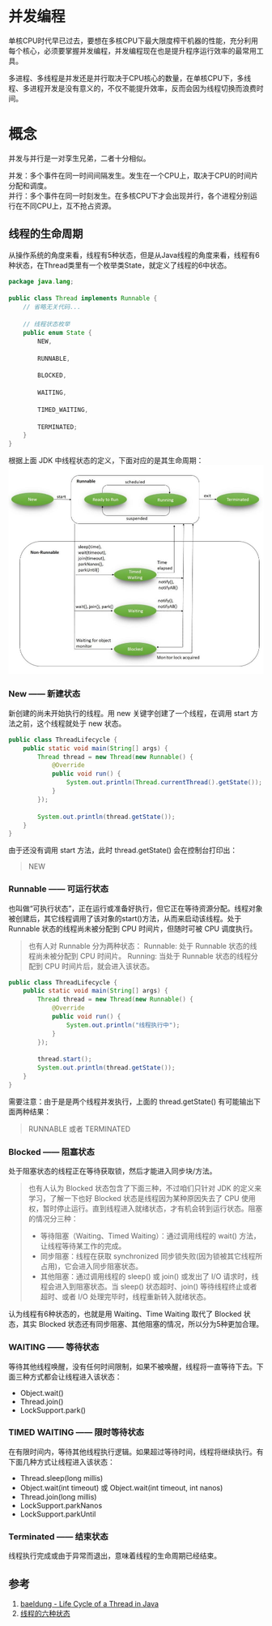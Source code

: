 # 并发编程
单核CPU时代早已过去，要想在多核CPU下最大限度榨干机器的性能，充分利用每个核心，必须要掌握并发编程，并发编程现在也是提升程序运行效率的最常用工具。

多进程、多线程是并发还是并行取决于CPU核心的数量，在单核CPU下，多线程、多进程开发是没有意义的，不仅不能提升效率，反而会因为线程切换而浪费时间。

# 概念
并发与并行是一对孪生兄弟，二者十分相似。

并发：多个事件在同一时间间隔发生。发生在一个CPU上，取决于CPU的时间片分配和调度。  
并行：多个事件在同一时刻发生。在多核CPU下才会出现并行，各个进程分别运行在不同CPU上，互不抢占资源。

## 线程的生命周期
从操作系统的角度来看，线程有5种状态，但是从Java线程的角度来看，线程有6种状态，在Thread类里有一个枚举类State，就定义了线程的6中状态。

```java
package java.lang;

public class Thread implements Runnable {
    // 省略无关代码...

    // 线程状态枚举
    public enum State {
        NEW,

        RUNNABLE,

        BLOCKED,

        WAITING,

        TIMED_WAITING,

        TERMINATED;
    }
}
```

根据上面 JDK 中线程状态的定义，下面对应的是其生命周期：
![thread-lifecycle](./image/thread-lifecycle.jpg)

### New —— 新建状态
新创建的尚未开始执行的线程。用 new 关键字创建了一个线程，在调用 start 方法之前，这个线程就处于 new 状态。
```java
public class ThreadLifecycle {
    public static void main(String[] args) {
        Thread thread = new Thread(new Runnable() {
            @Override
            public void run() {
                System.out.println(Thread.currentThread().getState());
            }
        });

        System.out.println(thread.getState());
    }
}
```
由于还没有调用 start 方法，此时 thread.getState() 会在控制台打印出：
> NEW

### Runnable —— 可运行状态
也叫做“可执行状态”，正在运行或准备好执行，但它正在等待资源分配。线程对象被创建后，其它线程调用了该对象的start()方法，从而来启动该线程。处于 Runnable 状态的线程尚未被分配到 CPU 时间片，但随时可被 CPU 调度执行。
> 也有人对 Runnable 分为两种状态：
> Runnable: 处于 Runnable 状态的线程尚未被分配到 CPU 时间片。
> Running: 当处于 Runnable 状态的线程分配到 CPU 时间片后，就会进入该状态。

```java
public class ThreadLifecycle {
    public static void main(String[] args) {
        Thread thread = new Thread(new Runnable() {
            @Override
            public void run() {
                System.out.println("线程执行中");
            }
        });

        thread.start();
        System.out.println(thread.getState());
    }
}
```
需要注意：由于是是两个线程并发执行，上面的 thread.getState() 有可能输出下面两种结果：
> RUNNABLE 或者 TERMINATED

### Blocked —— 阻塞状态
处于阻塞状态的线程正在等待获取锁，然后才能进入同步块/方法。

> 也有人认为 Blocked 状态包含了下面三种，不过咱们只针对 JDK 的定义来学习，了解一下也好
Blocked 状态是线程因为某种原因失去了 CPU 使用权，暂时停止运行。直到线程进入就绪状态，才有机会转到运行状态。阻塞的情况分三种：
>  * 等待阻塞（Waiting、Timed Waiting）：通过调用线程的 wait() 方法，让线程等待某工作的完成。
>  * 同步阻塞：线程在获取 synchronized 同步锁失败(因为锁被其它线程所占用)，它会进入同步阻塞状态。
>  * 其他阻塞：通过调用线程的 sleep() 或 join() 或发出了 I/O 请求时，线程会进入到阻塞状态。当 sleep() 状态超时、join() 等待线程终止或者超时、或者 I/O 处理完毕时，线程重新转入就绪状态。

认为线程有6种状态的，也就是用 Waiting、Time Waiting 取代了 Blocked 状态，其实  Blocked 状态还有同步阻塞、其他阻塞的情况，所以分为5种更加合理。

### WAITING —— 等待状态
等待其他线程唤醒，没有任何时间限制，如果不被唤醒，线程将一直等待下去。下面三种方式都会让线程进入该状态：
  * Object.wait()
  * Thread.join()
  * LockSupport.park()

### TIMED WAITING —— 限时等待状态
在有限时间内，等待其他线程执行逻辑。如果超过等待时间，线程将继续执行。有下面几种方式让线程进入该状态：
  * Thread.sleep(long millis)
  * Object.wait(int timeout) 或 Object.wait(int timeout, int nanos)
  * Thread.join(long millis)
  * LockSupport.parkNanos
  * LockSupport.parkUntil

### Terminated —— 结束状态
线程执行完成或由于异常而退出，意味着线程的生命周期已经结束。

## 参考
1. [baeldung - Life Cycle of a Thread in Java](https://www.baeldung.com/java-thread-lifecycle)
2. [线程的六种状态](https://www.cnblogs.com/dingpeng9055/p/16307193.html)